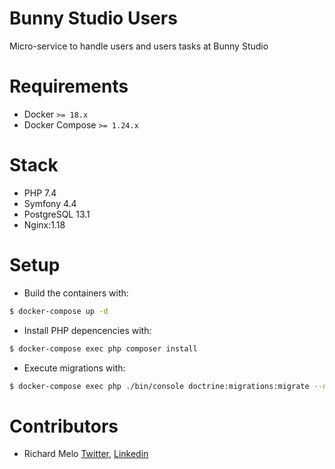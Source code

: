 Bunny Studio Users
==================

Micro-service to handle users and users tasks at Bunny Studio

Requirements
============
- Docker `>= 18.x`
- Docker Compose `>= 1.24.x`

Stack
=====

- PHP 7.4
- Symfony 4.4
- PostgreSQL 13.1
- Nginx:1.18

Setup
=====

- Build the containers with:

```sh
$ docker-compose up -d
```

- Install PHP depencencies with:

```sh
$ docker-compose exec php composer install 
``` 

- Execute migrations with:
```sh
$ docker-compose exec php ./bin/console doctrine:migrations:migrate --no-interaction
```

Contributors
============

- Richard Melo [Twitter](https://twitter.com/allucardster), [Linkedin](https://www.linkedin.com/in/richardmelo)